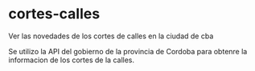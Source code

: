 # cortes-calles
Ver las novedades de los cortes de calles en la ciudad de cba

Se utilizo la API del gobierno de la provincia de Cordoba para obtenre la informacion de los cortes de la calles.

